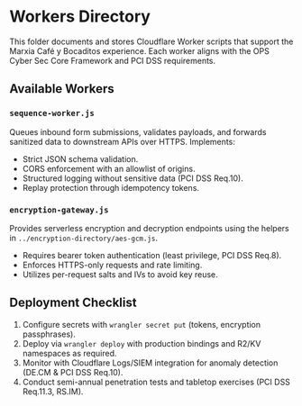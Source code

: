 # Workers Directory

This folder documents and stores Cloudflare Worker scripts that support the Marxia Café y Bocaditos experience. Each worker aligns with the OPS Cyber Sec Core Framework and PCI DSS requirements.

## Available Workers

### `sequence-worker.js`
Queues inbound form submissions, validates payloads, and forwards sanitized data to downstream APIs over HTTPS. Implements:
- Strict JSON schema validation.
- CORS enforcement with an allowlist of origins.
- Structured logging without sensitive data (PCI DSS Req.10).
- Replay protection through idempotency tokens.

### `encryption-gateway.js`
Provides serverless encryption and decryption endpoints using the helpers in `../encryption-directory/aes-gcm.js`.
- Requires bearer token authentication (least privilege, PCI DSS Req.8).
- Enforces HTTPS-only requests and rate limiting.
- Utilizes per-request salts and IVs to avoid key reuse.

## Deployment Checklist
1. Configure secrets with `wrangler secret put` (tokens, encryption passphrases).
2. Deploy via `wrangler deploy` with production bindings and R2/KV namespaces as required.
3. Monitor with Cloudflare Logs/SIEM integration for anomaly detection (DE.CM & PCI DSS Req.10).
4. Conduct semi-annual penetration tests and tabletop exercises (PCI DSS Req.11.3, RS.IM).